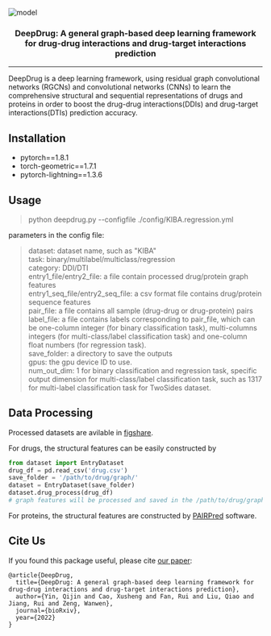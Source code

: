 ![model](https://github.com/wanwenzeng/deepdrug/blob/main/fig1.png)

<h3 align="center">
<p> DeepDrug: A general graph-based deep learning framework  <br>for drug-drug interactions and drug-target interactions prediction<br></h3>

---  

DeepDrug is a deep learning framework, using residual graph convolutional networks (RGCNs) and convolutional networks (CNNs) to learn the comprehensive structural and sequential representations of drugs and proteins in order to boost the drug-drug interactions(DDIs) and drug-target interactions(DTIs) prediction accuracy.

## Installation

* pytorch==1.8.1
* torch-geometric==1.7.1
* pytorch-lightning==1.3.6

## Usage

> python deepdrug.py --configfile ./config/KIBA.regression.yml

parameters in the config file:

> dataset:  dataset name, such as "KIBA"  
> task: binary/multilabel/multiclass/regression  
> category: DDI/DTI  
> entry1_file/entry2_file: a file contain processed drug/protein graph features  
> entry1_seq_file/entry2_seq_file:  a csv format file contains drug/protein sequence features  
> pair_file: a file contains all sample (drug-drug or drug-protein) pairs  
> label_file: a file contains labels corresponding to pair_file, which can be one-column integer (for binary classification task), multi-columns    integers (for multi-class/label classification task) and one-column float numbers (for regression task).  
> save_folder: a directory to save the outputs  
> gpus: the gpu device ID to use.  
> num_out_dim: 1 for binary classification and regression task, specific output dimension for multi-class/label classification task, such as 1317 for multi-label classification task for TwoSides dataset.  

## Data Processing

Processed datasets are avilable in [figshare](https://figshare.com/articles/dataset/Datasets_fo_DeepDrug/20306445).

For drugs, the structural features can be easily constructed by

```python
from dataset import EntryDataset
drug_df = pd.read_csv('drug.csv') 
save_folder = '/path/to/drug/graph/'
dataset = EntryDataset(save_folder)
dataset.drug_process(drug_df)
# graph features will be processed and saved in the /path/to/drug/graph/processed/data.pt 
```

For proteins, the structural features are constructed by [PAIRPred](https://onlinelibrary.wiley.com/doi/10.1002/prot.24479) software.

## Cite Us

If you found this package useful, please cite [our paper](https://www.biorxiv.org/content/10.1101/2020.11.09.375626v2):

```
@article{DeepDrug,
  title={DeepDrug: A general graph-based deep learning framework for drug-drug interactions and drug-target interactions prediction},
  author={Yin, Qijin and Cao, Xusheng and Fan, Rui and Liu, Qiao and Jiang, Rui and Zeng, Wanwen},
  journal={bioRxiv},
  year={2022}
}
```
